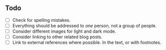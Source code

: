 ## Todo
- [ ] Check for spelling mistakes.
- [ ] Everything should be addressed to _one_ person, not a group of people.
- [ ] Consider different images for light and dark mode.
- [ ] Consider linking to other related blog posts.
- [ ] Link to external references where possible. In the text, or with footnotes.
